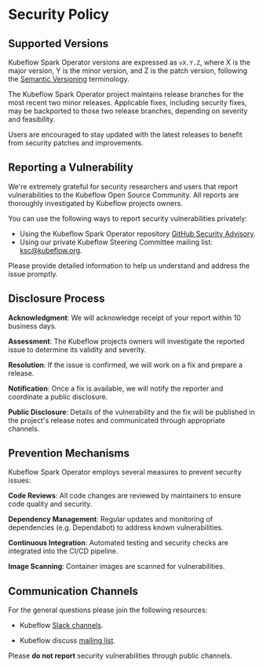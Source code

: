 # Security Policy

## Supported Versions

Kubeflow Spark Operator versions are expressed as `vX.Y.Z`, where X is the major version,
Y is the minor version, and Z is the patch version, following the
[Semantic Versioning](https://semver.org/) terminology.

The Kubeflow Spark Operator project maintains release branches for the most recent two minor releases.
Applicable fixes, including security fixes, may be backported to those two release branches,
depending on severity and feasibility.

Users are encouraged to stay updated with the latest releases to benefit from security patches and
improvements.

## Reporting a Vulnerability

We're extremely grateful for security researchers and users that report vulnerabilities to the
Kubeflow Open Source Community. All reports are thoroughly investigated by Kubeflow projects owners.

You can use the following ways to report security vulnerabilities privately:

- Using the Kubeflow Spark Operator repository [GitHub Security Advisory](https://github.com/kubeflow/spark-operator/security/advisories/new).
- Using our private Kubeflow Steering Committee mailing list: ksc@kubeflow.org.

Please provide detailed information to help us understand and address the issue promptly.

## Disclosure Process

**Acknowledgment**: We will acknowledge receipt of your report within 10 business days.

**Assessment**: The Kubeflow projects owners will investigate the reported issue to determine its
validity and severity.

**Resolution**: If the issue is confirmed, we will work on a fix and prepare a release.

**Notification**: Once a fix is available, we will notify the reporter and coordinate a public
disclosure.

**Public Disclosure**: Details of the vulnerability and the fix will be published in the project's
release notes and communicated through appropriate channels.

## Prevention Mechanisms

Kubeflow Spark Operator employs several measures to prevent security issues:

**Code Reviews**: All code changes are reviewed by maintainers to ensure code quality and security.

**Dependency Management**: Regular updates and monitoring of dependencies (e.g. Dependabot) to
address known vulnerabilities.

**Continuous Integration**: Automated testing and security checks are integrated into the CI/CD pipeline.

**Image Scanning**: Container images are scanned for vulnerabilities.

## Communication Channels

For the general questions please join the following resources:

- Kubeflow [Slack channels](https://www.kubeflow.org/docs/about/community/#kubeflow-slack-channels).

- Kubeflow discuss [mailing list](https://www.kubeflow.org/docs/about/community/#kubeflow-mailing-list).

Please **do not report** security vulnerabilities through public channels.
